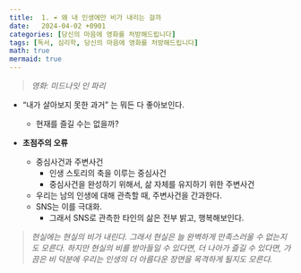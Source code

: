 ```yaml
---
title:  1. ☔ 왜 내 인생에만 비가 내리는 걸까
date:   2024-04-02 +0901
categories: [당신의 마음에 영화를 처방해드립니다]
tags: [독서, 심리학, 당신의 마음에 영화를 처방해드립니다]
math: true
mermaid: true
---
```


> *영화: 미드나잇 인 파리*

- “내가 살아보지 못한 과거” 는 뭐든 다 좋아보인다.
    - 현재를 즐길 수는 없을까?
  
- **초점주의 오류**
    - 중심사건과 주변사건
        - 인생 스토리의 축을 이루는 중심사건
        - 중심사건을 완성하기 위해서, 삶 자체를 유지하기 위한 주변사건
    - 우리는 남의 인생에 대해 관측할 때, 주변사건을 간과한다.
    - SNS는 이를 극대화.
        - 그래서 SNS로 관측한 타인의 삶은 전부 밝고, 행복해보인다.

> *현실에는 현실의 비가 내린다. 그래서 현실은 늘 완벽하게 만족스러울 수 없는지도 모른다. 하지만 현실의 비를 받아들일 수 있다면, 더 나아가 즐길 수 있다면, 가끔은 비 덕분에 우리는 인생의 더 아름다운 장면을 목격하게 될지도 모른다.*
